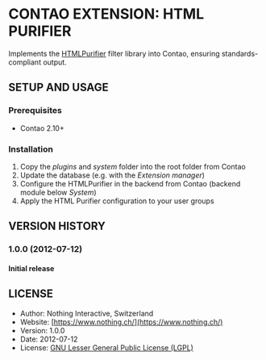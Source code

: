 # CONTAO EXTENSION: HTML PURIFIER
Implements the [HTMLPurifier](http://htmlpurifier.org/) filter library into Contao, ensuring standards-compliant output.

## SETUP AND USAGE
### Prerequisites
 * Contao 2.10+

### Installation
1. Copy the _plugins_ and _system_ folder into the root folder from Contao
2. Update the database (e.g. with the _Extension manager_)
3. Configure the HTMLPurifier in the backend from Contao (backend module below _System_)
4. Apply the HTML Purifier configuration to your user groups

## VERSION HISTORY
### 1.0.0 (2012-07-12)
#### Initial release

## LICENSE
* Author:		Nothing Interactive, Switzerland
* Website: 		[https://www.nothing.ch/](https://www.nothing.ch/)
* Version: 		1.0.0
* Date: 		2012-07-12
* License: 		[GNU Lesser General Public License (LGPL)](http://www.gnu.org/licenses/lgpl.html)